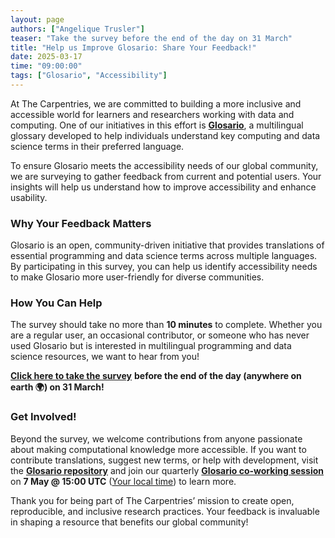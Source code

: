 ```yaml
---
layout: page
authors: ["Angelique Trusler"]
teaser: "Take the survey before the end of the day on 31 March"
title: "Help us Improve Glosario: Share Your Feedback!"
date: 2025-03-17
time: "09:00:00"
tags: ["Glosario", "Accessibility"]
---
```


At The Carpentries, we are committed to building a more inclusive and accessible world for learners and researchers working with data and computing. One of our initiatives in this effort is [**Glosario**](https://glosario.carpentries.org/), a multilingual glossary developed to help individuals understand key computing and data science terms in their preferred language.

To ensure Glosario meets the accessibility needs of our global community, we are surveying to gather feedback from current and potential users. Your insights will help us understand how to improve accessibility and enhance usability.

### **Why Your Feedback Matters**

Glosario is an open, community-driven initiative that provides translations of essential programming and data science terms across multiple languages. By participating in this survey, you can help us identify accessibility needs to make Glosario more user-friendly for diverse communities.

### **How You Can Help**

The survey should take no more than **10 minutes** to complete. Whether you are a regular user, an occasional contributor, or someone who has never used Glosario but is interested in multilingual programming and data science resources, we want to hear from you!

[**Click here to take the survey**](https://docs.google.com/forms/d/e/1FAIpQLSfRad4PbscQ2USdvL73NQosDSyPb2nzVcFPKKRVNywKdTb58Q/viewform?usp=header) **before the end of the day (anywhere on earth 🌍) on 31 March!**

### **Get Involved!**

Beyond the survey, we welcome contributions from anyone passionate about making computational knowledge more accessible. If you want to contribute translations, suggest new terms, or help with development, visit the **[Glosario repository](https://github.com/carpentries/glosario)** and join our quarterly **[Glosario co-working session](https://pad.carpentries.org/community-sessions-2025)** on **7 May @ 15:00 UTC** ([Your local time](https://www.timeanddate.com/worldclock/fixedtime.html?msg=Glosario+Coworking&iso=20250507T15&p1=1440&ah=1)) to learn more. 

Thank you for being part of The Carpentries’ mission to create open, reproducible, and inclusive research practices. Your feedback is invaluable in shaping a resource that benefits our global community!
